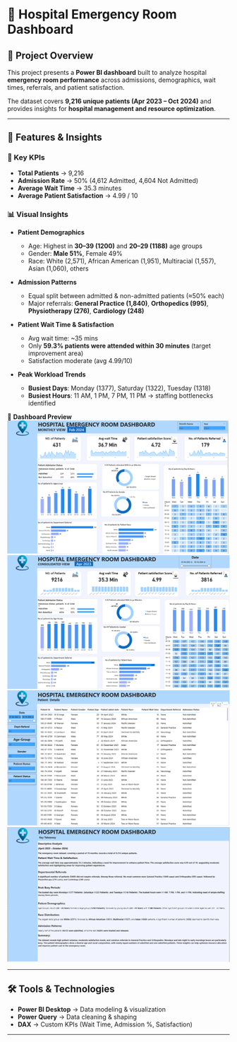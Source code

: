 # 🏥 Hospital Emergency Room Dashboard  

## 📌 Project Overview  
This project presents a **Power BI dashboard** built to analyze hospital **emergency room performance** across admissions, demographics, wait times, referrals, and patient satisfaction.  

The dataset covers **9,216 unique patients (Apr 2023 – Oct 2024)** and provides insights for **hospital management and resource optimization**.  

---

## 🚀 Features & Insights  

### 🔹 Key KPIs  
- **Total Patients** → 9,216  
- **Admission Rate** → 50% (4,612 Admitted, 4,604 Not Admitted)  
- **Average Wait Time** → 35.3 minutes  
- **Average Patient Satisfaction** → 4.99 / 10  

### 📊 Visual Insights  
- **Patient Demographics**  
  - Age: Highest in **30–39 (1200)** and **20–29 (1188)** age groups  
  - Gender: **Male 51%**, Female 49%  
  - Race: White (2,571), African American (1,951), Multiracial (1,557), Asian (1,060), others  

- **Admission Patterns**  
  - Equal split between admitted & non-admitted patients (≈50% each)  
  - Major referrals: **General Practice (1,840)**, **Orthopedics (995)**, **Physiotherapy (276)**, **Cardiology (248)**  

- **Patient Wait Time & Satisfaction**  
  - Avg wait time: ~35 mins  
  - Only **59.3% patients were attended within 30 minutes** (target improvement area)  
  - Satisfaction moderate (avg 4.99/10)  

- **Peak Workload Trends**  
  - **Busiest Days**: Monday (1377), Saturday (1322), Tuesday (1318)  
  - **Busiest Hours**: 11 AM, 1 PM, 7 PM, 11 PM → staffing bottlenecks identified  

📌 **Dashboard Preview**  
![Hospital Dashboard](1.png)
![Hospital Dashboard-2](2.png)
![Hospital Dashboard-3](3.png)
![Hospital Dashboard-4](4.png)

---

## 🛠️ Tools & Technologies  
- **Power BI Desktop** → Data modeling & visualization  
- **Power Query** → Data cleaning & shaping  
- **DAX** → Custom KPIs (Wait Time, Admission %, Satisfaction)  

---

 
